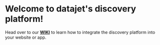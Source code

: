 # Welcome to datajet's discovery platform!

Head over to our [**WIKI**](https://github.com/datajet-io/docs/wiki) to learn how to integrate the discovery platform into your website or app.
